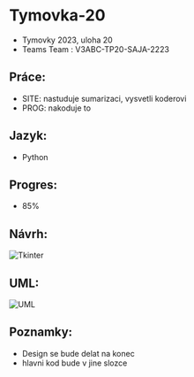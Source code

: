 # Tymovka-20

* Tymovky 2023, uloha 20
* Teams Team : V3ABC-TP20-SAJA-2223

## Práce:
* SITE: nastuduje sumarizaci, vysvetli koderovi
* PROG: nakoduje to

## Jazyk:
* Python

## Progres:
* 85%

## Návrh:
![Tkinter](https://github.com/skrilexxx/Tymovka-20/blob/main/navrh.PNG)


## UML:
![UML](https://github.com/skrilexxx/Tymovka-20/blob/main/uml.png)

## Poznamky:
* Design se bude delat na konec
* hlavni kod bude v jine slozce
